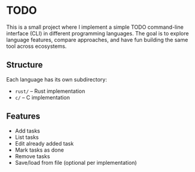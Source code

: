 # TODO

This is a small project where I implement a simple TODO command-line interface (CLI) in different programming languages.
The goal is to explore language features, compare approaches, and have fun building the same tool across ecosystems.

## Structure

Each language has its own subdirectory:

- `rust/` – Rust implementation
- `c/` – C implementation

## Features

- Add tasks
- List tasks
- Edit already added task
- Mark tasks as done
- Remove tasks
- Save/load from file (optional per implementation)
